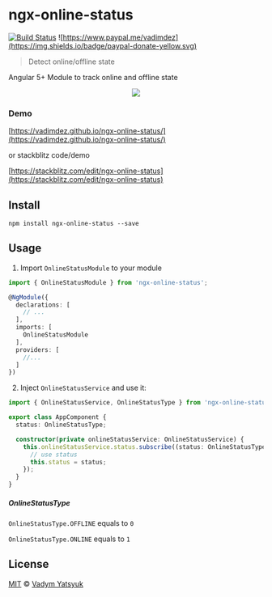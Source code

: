 # ngx-online-status
[![Build Status](https://travis-ci.org/VadimDez/ngx-online-status.svg?branch=master)](https://travis-ci.org/VadimDez/ngx-online-status) ![https://www.paypal.me/vadimdez](https://img.shields.io/badge/paypal-donate-yellow.svg)

> Detect online/offline state

Angular 5+ Module to track online and offline state

<p align="center">
  <img src="https://user-images.githubusercontent.com/3748453/36118473-719a6dd6-103d-11e8-8e36-dbdb910dfc9a.gif">
</p>

### Demo
[https://vadimdez.github.io/ngx-online-status/](https://vadimdez.github.io/ngx-online-status/)

or stackblitz code/demo

[https://stackblitz.com/edit/ngx-online-status](https://stackblitz.com/edit/ngx-online-status)

## Install

```
npm install ngx-online-status --save
```

## Usage

1. Import `OnlineStatusModule` to your module

```typescript
import { OnlineStatusModule } from 'ngx-online-status';

@NgModule({
  declarations: [
    // ...
  ],
  imports: [
    OnlineStatusModule
  ],
  providers: [
    //...
  ]
})
```

2. Inject `OnlineStatusService` and use it:

```typescript
import { OnlineStatusService, OnlineStatusType } from 'ngx-online-status';

export class AppComponent {
  status: OnlineStatusType;

  constructor(private onlineStatusService: OnlineStatusService) {
    this.onlineStatusService.status.subscribe((status: OnlineStatusType) => {
      // use status
      this.status = status;
    });
  }
}
``` 

##### OnlineStatusType

```OnlineStatusType.OFFLINE``` equals to `0`

```OnlineStatusType.ONLINE``` equals to `1`

## License

[MIT](https://tldrlegal.com/license/mit-license) © [Vadym Yatsyuk](https://github.com/vadimdez)
